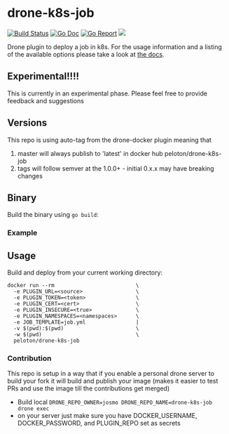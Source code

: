 # drone-k8s-job

[![Build Status](https://cloud.drone.io/api/badges/josmo/drone-k8s-job/status.svg)](https://cloud.drone.io/josmo/drone-k8s-job)
[![Go Doc](https://godoc.org/github.com/josmo/drone-k8s-job?status.svg)](http://godoc.org/github.com/josmo/drone-k8s-job)
[![Go Report](https://goreportcard.com/badge/github.com/josmo/drone-k8s-job)](https://goreportcard.com/report/github.com/josmo/drone-k8s-job)
[![](https://images.microbadger.com/badges/image/peloton/drone-k8s-job.svg)](https://microbadger.com/images/peloton/drone-k8s-job "Get your own image badge on microbadger.com")

Drone plugin to deploy a job in k8s. For the usage information and a listing of the available options please take a look at [the docs](DOCS.md).
 
## Experimental!!!!

This is currently in an experimental phase. Please feel free to provide feedback and suggestions


## Versions

This repo is using auto-tag from the drone-docker plugin meaning that
1. master will always publish to 'latest' in docker hub peloton/drone-k8s-job
2. tags will follow semver at the 1.0.0+ - initial 0.x.x may have breaking changes

## Binary

Build the binary using `go build`:


### Example

## Usage

Build and deploy from your current working directory:

```
docker run --rm                          \
  -e PLUGIN_URL=<source>                 \
  -e PLUGIN_TOKEN=<token>                \
  -e PLUGIN_CERT=<cert>                  \
  -e PLUGIN_INSECURE=<true>              \
  -e PLUGIN_NAMESPACES=<namespaces>      \
  -e JOB_TEMPLATE=job.yml                |
  -v $(pwd):$(pwd)                       \
  -w $(pwd)                              \
  peloton/drone-k8s-job 
```


### Contribution

This repo is setup in a way that if you enable a personal drone server to build your fork it will
 build and publish your image (makes it easier to test PRs and use the image till the contributions get merged)
 
* Build local ```DRONE_REPO_OWNER=josmo DRONE_REPO_NAME=drone-k8s-job drone exec```
* on your server just make sure you have DOCKER_USERNAME, DOCKER_PASSWORD, and PLUGIN_REPO set as secrets
 
